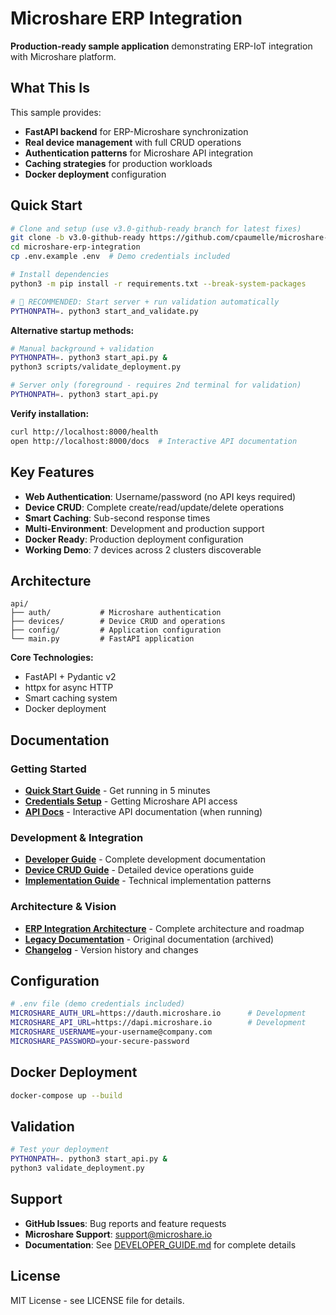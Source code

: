 # Microshare ERP Integration

**Production-ready sample application** demonstrating ERP-IoT integration with Microshare platform.

## What This Is

This sample provides:
- **FastAPI backend** for ERP-Microshare synchronization
- **Real device management** with full CRUD operations
- **Authentication patterns** for Microshare API integration
- **Caching strategies** for production workloads
- **Docker deployment** configuration

## Quick Start

```bash
# Clone and setup (use v3.0-github-ready branch for latest fixes)
git clone -b v3.0-github-ready https://github.com/cpaumelle/microshare-erp-integration.git
cd microshare-erp-integration
cp .env.example .env  # Demo credentials included

# Install dependencies
python3 -m pip install -r requirements.txt --break-system-packages

# 🚀 RECOMMENDED: Start server + run validation automatically
PYTHONPATH=. python3 start_and_validate.py
```

**Alternative startup methods:**
```bash
# Manual background + validation
PYTHONPATH=. python3 start_api.py &
python3 scripts/validate_deployment.py

# Server only (foreground - requires 2nd terminal for validation)
PYTHONPATH=. python3 start_api.py
```

**Verify installation:**
```bash
curl http://localhost:8000/health
open http://localhost:8000/docs  # Interactive API documentation
```

## Key Features

- **Web Authentication**: Username/password (no API keys required)
- **Device CRUD**: Complete create/read/update/delete operations
- **Smart Caching**: Sub-second response times
- **Multi-Environment**: Development and production support
- **Docker Ready**: Production deployment configuration
- **Working Demo**: 7 devices across 2 clusters discoverable

## Architecture

```
api/
├── auth/           # Microshare authentication
├── devices/        # Device CRUD and operations
├── config/         # Application configuration
└── main.py         # FastAPI application
```

**Core Technologies:**
- FastAPI + Pydantic v2
- httpx for async HTTP
- Smart caching system
- Docker deployment

## Documentation

### Getting Started
- **[Quick Start Guide](docs/QUICKSTART.md)** - Get running in 5 minutes
- **[Credentials Setup](docs/MICROSHARE_CREDENTIALS.md)** - Getting Microshare API access
- **[API Docs](http://localhost:8000/docs)** - Interactive API documentation (when running)

### Development & Integration
- **[Developer Guide](DEVELOPER_GUIDE.md)** - Complete development documentation
- **[Device CRUD Guide](microshare_device_crud.md)** - Detailed device operations guide
- **[Implementation Guide](docs/MICROSHARE_DEVELOPER_IMPLEMENTATION_GUIDE.md)** - Technical implementation patterns

### Architecture & Vision
- **[ERP Integration Architecture](docs/ERP_SYNC_DOCUMENTATION_UPDATED.md)** - Complete architecture and roadmap
- **[Legacy Documentation](docs/ERP_SYNC_DOCUMENTATION.md)** - Original documentation (archived)
- **[Changelog](CHANGELOG.md)** - Version history and changes

## Configuration

```bash
# .env file (demo credentials included)
MICROSHARE_AUTH_URL=https://dauth.microshare.io      # Development
MICROSHARE_API_URL=https://dapi.microshare.io        # Development
MICROSHARE_USERNAME=your-username@company.com
MICROSHARE_PASSWORD=your-secure-password
```

## Docker Deployment

```bash
docker-compose up --build
```

## Validation

```bash
# Test your deployment
PYTHONPATH=. python3 start_api.py &
python3 validate_deployment.py
```

## Support

- **GitHub Issues**: Bug reports and feature requests
- **Microshare Support**: support@microshare.io
- **Documentation**: See [DEVELOPER_GUIDE.md](DEVELOPER_GUIDE.md) for complete details

## License

MIT License - see LICENSE file for details.